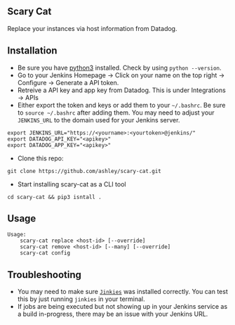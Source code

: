 ## Scary Cat
Replace your instances via host information from Datadog.

## Installation
* Be sure you have [python3](https://www.python.org/downloads/) installed. Check by using `python --version`.
* Go to your Jenkins Homepage -> Click on your name on the top right -> Configure -> Generate a API token.
* Retreive a API key and app key from Datadog. This is under Integrations -> APIs
* Either export the token and keys or add them to your `~/.bashrc`. Be sure to `source ~/.bashrc` after adding them. You may need to adjust your `JENKINS_URL` to the domain used for your Jenkins server.
```
export JENKINS_URL="https://<yourname>:<yourtoken>@jenkins/"
export DATADOG_API_KEY="<apikey>"
export DATADOG_APP_KEY="<apikey>"
```

* Clone this repo:
```
git clone https://github.com/ashley/scary-cat.git
```
* Start installing scary-cat as a CLI tool
```
cd scary-cat && pip3 isntall .
```

## Usage
```
Usage:
    scary-cat replace <host-id> [--override]
    scary-cat remove <host-id> [--many] [--override]
    scary-cat config
```

## Troubleshooting
* You may need to make sure [`Jinkies`](https://github.com/jmoiron/jinkies) was installed correctly. You can test this by just running `jinkies` in your terminal.
* If jobs are being executed but not showing up in your Jenkins service as a build in-progress, there may be an issue with your Jenkins URL.
